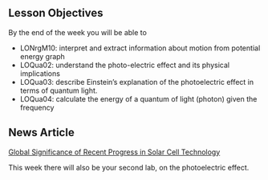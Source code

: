 ## Lesson Objectives

By the end of the week you will be able to

* LONrgM10: interpret and extract information about motion from potential energy graph
* LOQua02: understand the photo-electric effect and its physical implications
* LOQua03: describe Einstein’s explanation of the photoelectric effect in terms of quantum light.
* LOQua04: calculate the energy of a quantum of light (photon) given the frequency

## News Article

<a href="http://news.psu.edu/story/468625/2017/05/17/research/solar-power-people" target="_blank">Global Significance of Recent Progress in Solar Cell Technology</a>

This week there will also be your second lab, on the photoelectric effect.